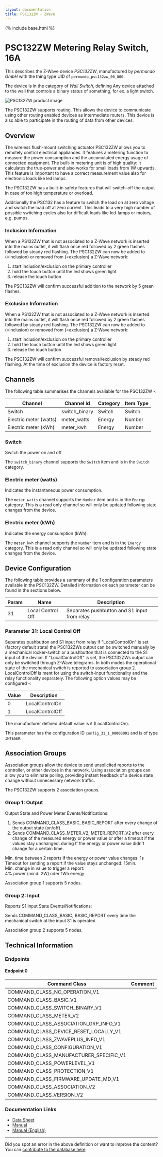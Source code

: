 ```yaml
---
layout: documentation
title: PSC132ZW - ZWave
---
```


{% include base.html %}

# PSC132ZW Metering Relay Switch, 16A
This describes the Z-Wave device *PSC132ZW*, manufactured by *permundo GmbH* with the thing type UID of ```permundo_psc132zw_00_000```.

The device is in the category of *Wall Switch*, defining Any device attached to the wall that controls a binary status of something, for ex. a light switch.

![PSC132ZW product image](https://www.cd-jackson.com/zwave_device_uploads/820/820_default.png)


The PSC132ZW supports routing. This allows the device to communicate using other routing enabled devices as intermediate routers.  This device is also able to participate in the routing of data from other devices.

## Overview

The wireless flush-mount switching actuator PSC132ZW allows you to remotely control electrical appliances. It features a metering function to measure the power consumption and the accumulated energy usage of connected equipment. The built-in metering unit is of high quality: it calculates the true-power and also works for small loads from 1W upwards. This feature is important to have a correct measurement value also for electronic loads like led lamps.

The PSC132ZW has a built-in safety features that will switch-off the output in case of too high temperature or overload.

Additionally the PSC132 has a feature to switch the load on at zero voltage and switch the load off at zero current. This leads to a very high number of possible switching cycles also for difficult loads like led-lamps or motors, e.g. pumps.

### Inclusion Information

When a PS132ZW that is not associated to a Z-Wave network is inserted into the mains outlet, it will flash once red followed by 2 green flashes followed by steady red flashing. The PSC132ZW can now be added to (=inclusion) or removed from (=exclusion) a Z-Wave network:

  1. start inclusion/exclusion on the primary controller
  2. hold the touch button until the led shows green light
  3. release the touch button

The PSC132ZW will confirm successful addition to the network by 5 green flashes.

### Exclusion Information

When a PS132ZW that is not associated to a Z-Wave network is inserted into the mains outlet, it will flash once red followed by 2 green flashes followed by steady red flashing. The PSC132ZW can now be added to (=inclusion) or removed from (=exclusion) a Z-Wave network:

  1. start inclusion/exclusion on the primary controller
  2. hold the touch button until the led shows green light
  3. release the touch button

The PSC132ZW will confirm successful removal/exclusion by steady red flashing. At the time of exclusion the device is factory reset.

## Channels

The following table summarises the channels available for the PSC132ZW -:

| Channel | Channel Id | Category | Item Type |
|---------|------------|----------|-----------|
| Switch | switch_binary | Switch | Switch | 
| Electric meter (watts) | meter_watts | Energy | Number | 
| Electric meter (kWh) | meter_kwh | Energy | Number | 

### Switch

Switch the power on and off.

The ```switch_binary``` channel supports the ```Switch``` item and is in the ```Switch``` category.

### Electric meter (watts)

Indicates the instantaneous power consumption.

The ```meter_watts``` channel supports the ```Number``` item and is in the ```Energy``` category. This is a read only channel so will only be updated following state changes from the device.

### Electric meter (kWh)

Indicates the energy consumption (kWh).

The ```meter_kwh``` channel supports the ```Number``` item and is in the ```Energy``` category. This is a read only channel so will only be updated following state changes from the device.



## Device Configuration

The following table provides a summary of the 1 configuration parameters available in the PSC132ZW.
Detailed information on each parameter can be found in the sections below.

| Param | Name  | Description |
|-------|-------|-------------|
| 31 | Local Control Off | Separates pushbutton and S1 input from relay |

### Parameter 31: Local Control Off

Separates pushbutton and S1 input from relay
If "LocalControlOn" is set (factory default state) the PSC132ZWs output can be switched manually by a mechanical rocker-switch or a pushbutton that is connected to the S1 input of the device. If "LocalControlOff" is set, the PSC132ZWs output can only be switched through Z-Wave telegrams. In both modes the operational state of the mechanical switch is reported to association group 2. LocalControlOff is ment for using the switch-input functionality and the relay functionality separately.
The following option values may be configured -:

| Value  | Description |
|--------|-------------|
| 0 | LocalControlOn |
| 1 | LocalControlOff |

The manufacturer defined default value is ```0``` (LocalControlOn).

This parameter has the configuration ID ```config_31_1_00000001``` and is of type ```INTEGER```.


## Association Groups

Association groups allow the device to send unsolicited reports to the controller, or other devices in the network. Using association groups can allow you to eliminate polling, providing instant feedback of a device state change without unnecessary network traffic.

The PSC132ZW supports 2 association groups.

### Group 1: Output

Output State and Power Meter
Events/Notifications:

  1. Sends COMMAND\_CLASS\_BASIC, BASIC_REPORT after every change of the output state (on/off).
  2. Sends COMMAND\_CLASS\_METER\_V2, METER\_REPORT_V2 after every change of the measured energy or power value or after a timeout if the values stay unchanged. during If the energy or power value didn't change for a certain time.

Min. time between 2 reports if the energy or power value changes: 1s  
Timeout for sending a report if the value stays unchanged: 15min.  
Min. change in value to trigger a report:  
4% power (mind. 2W) oder 1Wh energy

Association group 1 supports 5 nodes.

### Group 2: Input

Reports S1 Input State
Events/Notifications:

Sends COMMAND\_CLASS\_BASIC, BASIC_REPORT every time the mechanical switch at the input S1 is operated.

Association group 2 supports 5 nodes.

## Technical Information

### Endpoints

#### Endpoint 0

| Command Class | Comment |
|---------------|---------|
| COMMAND_CLASS_NO_OPERATION_V1| |
| COMMAND_CLASS_BASIC_V1| |
| COMMAND_CLASS_SWITCH_BINARY_V1| |
| COMMAND_CLASS_METER_V2| |
| COMMAND_CLASS_ASSOCIATION_GRP_INFO_V1| |
| COMMAND_CLASS_DEVICE_RESET_LOCALLY_V1| |
| COMMAND_CLASS_ZWAVEPLUS_INFO_V1| |
| COMMAND_CLASS_CONFIGURATION_V1| |
| COMMAND_CLASS_MANUFACTURER_SPECIFIC_V1| |
| COMMAND_CLASS_POWERLEVEL_V1| |
| COMMAND_CLASS_PROTECTION_V1| |
| COMMAND_CLASS_FIRMWARE_UPDATE_MD_V1| |
| COMMAND_CLASS_ASSOCIATION_V2| |
| COMMAND_CLASS_VERSION_V2| |

### Documentation Links

* [Data Sheet](https://www.cd-jackson.com/zwave_device_uploads/820/PSC132-DS-EN-JAN17.pdf)
* [Manual](https://www.cd-jackson.com/zwave_device_uploads/820/PSC132ZW-G4-V205-DE.pdf)
* [Manual (English)](https://www.cd-jackson.com/zwave_device_uploads/820/PSC132ZW-V07-EN.pdf)

---

Did you spot an error in the above definition or want to improve the content?
You can [contribute to the database here](http://www.cd-jackson.com/index.php/zwave/zwave-device-database/zwave-device-list/devicesummary/820).

